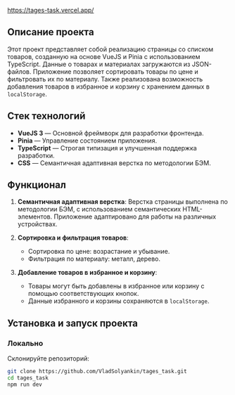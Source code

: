 https://tages-task.vercel.app/  

## Описание проекта

Этот проект представляет собой реализацию страницы со списком товаров, созданную на основе VueJS и Pinia с использованием TypeScript. Данные о товарах и материалах загружаются из JSON-файлов. Приложение позволяет сортировать товары по цене и фильтровать их по материалу. Также реализована возможность добавления товаров в избранное и корзину с хранением данных в `localStorage`.

## Стек технологий

- **VueJS 3** — Основной фреймворк для разработки фронтенда.
- **Pinia** — Управление состоянием приложения.
- **TypeScript** — Строгая типизация и улучшенная поддержка разработки.
- **CSS** — Семантичная адаптивная верстка по методологии БЭМ.

## Функционал

1. **Семантичная адаптивная верстка**: Верстка страницы выполнена по методологии БЭМ, с использованием семантических HTML-элементов. Приложение адаптировано для работы на различных устройствах.

2. **Сортировка и фильтрация товаров**: 
   - Сортировка по цене: возрастание и убывание.
   - Фильтрация по материалу: металл, дерево.

3. **Добавление товаров в избранное и корзину**:
   - Товары могут быть добавлены в избранное или корзину с помощью соответствующих кнопок.
   - Данные избранного и корзины сохраняются в `localStorage`.

## Установка и запуск проекта

### Локально
Склонируйте репозиторий:
   ```bash
   git clone https://github.com/VladSolyankin/tages_task.git
   cd tages_task
   npm run dev
   ```
